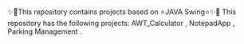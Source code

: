 ✨🌟This repository contains projects based on ⭐JAVA Swing⭐✨🌟 
This repository has the following projects:
AWT_Calculator ,
NotepadApp ,
Parking Management .
